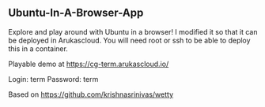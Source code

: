 Ubuntu-In-A-Browser-App
-----------------

Explore and play around with Ubuntu in a browser!  I modified it so that it can be deployed in Arukascloud.  You will need root or ssh to be able to deploy this in a container.

Playable demo at https://cg-term.arukascloud.io/

Login: term
Password: term

Based on https://github.com/krishnasrinivas/wetty
